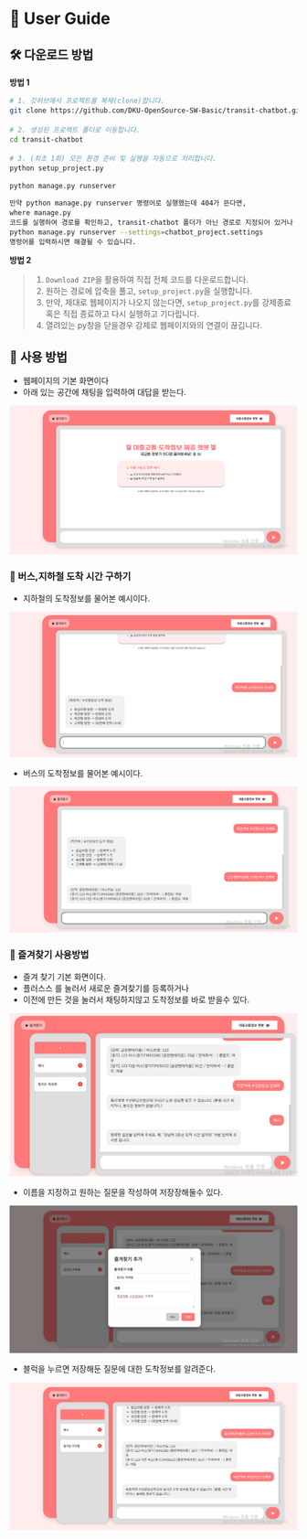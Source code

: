 # 🚀 User Guide

## 🛠️ 다운로드 방법

**방법 1**
``` bash
# 1. 깃허브에서 프로젝트를 복제(clone)합니다.
git clone https://github.com/DKU-OpenSource-SW-Basic/transit-chatbot.git

# 2. 생성된 프로젝트 폴더로 이동합니다.
cd transit-chatbot

# 3. (최초 1회) 모든 환경 준비 및 실행을 자동으로 처리합니다.
python setup_project.py
```
``` terminal
python manage.py runserver
```
``` bash
만약 python manage.py runserver 명령어로 실행했는데 404가 뜬다면,
where manage.py
코드를 실행하여 경로를 확인하고, transit-chatbot 폴더가 아닌 경로로 지정되어 있거나 비어있다면
python manage.py runserver --settings=chatbot_project.settings
명령어를 입력하시면 해결될 수 있습니다.
```

**방법 2**

>1. `Download ZIP`을 활용하여 직접 전체 코드를 다운로드합니다.
>2. 원하는 경로에 압축을 풀고, `setup_project.py`을 실행합니다.
>3. 만약, 제대로 웹페이지가 나오지 않는다면, `setup_project.py`를 강제종료 혹은 직접 종료하고 다시 실행하고 기다립니다.
>4. 열려있는 py창을 닫을경우 강제로 웹페이지와의 연결이 끊깁니다. 


## 📖 사용 방법
- 웹페이지의 기본 화면이다
- 아래 있는 공간에 채팅을 입력하여 대답을 받는다.

![웹 페이지 메뉴](images/main_screen.png)

### 🧩 버스,지하철 도착 시간 구하기

- 지하철의 도착정보를 물어본 예시이다.

![지하철 도착시간 질문](images/getSubwayInfo.png)
- 버스의 도착정보를 물어본 예시이다.

![버스 도착시간 질문](images/getBusInfo.png)

### 🧩 즐겨찾기 사용방법
- 즐겨 찾기 기본 화면이다.
-  플러스스 를 눌러서 새로운 즐겨찾기를 등록하거나
- 이전에 만든 것을 눌러서 채팅하지않고 도착정보를 바로 받을수 있다.

![즐겨찾기 메뉴](images/favorite_menu.png)
- 이름을 지정하고 원하는 질문을 작성하여 저장장해둘수 있다.

![즐겨찾기 등록방법](images/favorite_register.png)
- 블럭을 누르면 저장해둔 질문에 대한 도착정보를 알려준다.

![즐겨찾기 사용 방법](images/favorite_use.png)
